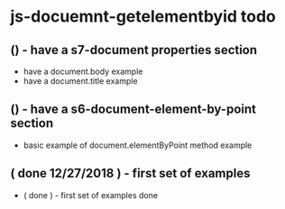 # js-docuemnt-getelementbyid todo

## () - have a s7-document properties section
* have a document.body example
* have a document.title example

## () - have a s6-document-element-by-point section
* basic example of document.elementByPoint method example

## ( done 12/27/2018 ) - first set of examples
* ( done ) - first set of examples done